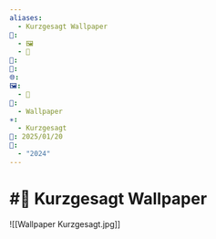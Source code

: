 ```yaml
---
aliases:
  - Kurzgesagt Wallpaper
📁:
  - 🖼️
  - 🎨
👤: 
💱: 
🌐: 
🖼️:
  - 🎨
🎨:
  - Wallpaper
✳️:
  - Kurzgesagt
📅: 2025/01/20
🔀:
  - "2024"
---
```

# #🎨 Kurzgesagt Wallpaper

![[Wallpaper Kurzgesagt.jpg]]